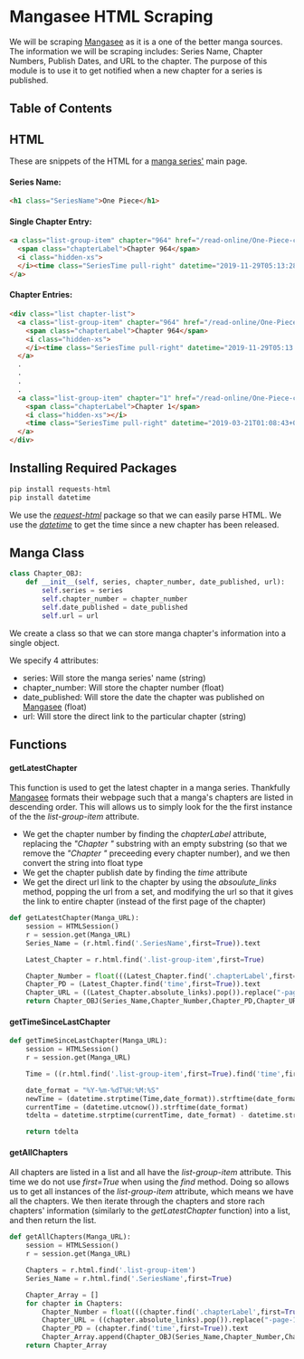 # Mangasee HTML Scraping
We will be scraping [Mangasee](https://mangaseeonline.us) as it is a one of the better manga sources. The information we will be scraping includes: Series Name, Chapter Numbers, Publish Dates, and URL to the chapter. The purpose of this module is to use it to get notified when a new chapter for a series is published.

## Table of Contents


## HTML
These are snippets of the HTML for a [manga series'](https://mangaseeonline.us/manga/One-Piece) main page.
#### Series Name:
```html
<h1 class="SeriesName">One Piece</h1>
```
#### Single Chapter Entry:
```html
<a class="list-group-item" chapter="964" href="/read-online/One-Piece-chapter-964-page-1.html" title="Read One Piece Chapter 964 For Free Online">
  <span class="chapterLabel">Chapter 964</span>
  <i class="hidden-xs">
  </i><time class="SeriesTime pull-right" datetime="2019-11-29T05:13:28+00:00" datestring="20191129">11/29/2019</time>
</a>
```
#### Chapter Entries:
```html
<div class="list chapter-list">
  <a class="list-group-item" chapter="964" href="/read-online/One-Piece-chapter-964-page-1.html" title="Read One Piece Chapter 964 For Free Online">
    <span class="chapterLabel">Chapter 964</span>
    <i class="hidden-xs">
    </i><time class="SeriesTime pull-right" datetime="2019-11-29T05:13:28+00:00" datestring="20191129">11/29/2019</time>
  </a>
  .
  .
  .
  .
  <a class="list-group-item" chapter="1" href="/read-online/One-Piece-chapter-1-page-1.html" title="Read One Piece Chapter 1 For Free Online">
    <span class="chapterLabel">Chapter 1</span>
    <i class="hidden-xs"></i>
    <time class="SeriesTime pull-right" datetime="2019-03-21T01:08:43+00:00" datestring="20190321">03/21/2019</time>
  </a>
</div>
```

## Installing Required Packages
```python
pip install requests-html
pip install datetime
```
We use the [*request-html*](https://requests-html.kennethreitz.org/) package so that we can easily parse HTML. We use the [*datetime*](https://docs.python.org/3/library/datetime.html) to get the time since a new chapter has been released.

## Manga Class
```python
class Chapter_OBJ:
    def __init__(self, series, chapter_number, date_published, url):
        self.series = series
        self.chapter_number = chapter_number
        self.date_published = date_published
        self.url = url
```
We create a class so that we can store manga chapter's information into a single object. 

We specify 4 attributes: 
- series: Will store the manga series' name (string)
- chapter_number: Will store the chapter number (float)
- date_published: Will store the date the chapter was published on [Mangasee](https://mangaseeonline.us) (float)
- url: Will store the direct link to the particular chapter (string)

## Functions
#### getLatestChapter
This function is used to get the latest chapter in a manga series. Thankfully [Mangasee](https://mangaseeonline.us) formats their webpage such that a manga's chapters are listed in descending order. This will allows us to simply look for the the first instance of the the *list-group-item* attribute. 
- We get the chapter number by finding the *chapterLabel* attribute, replacing the *"Chapter "* substring with an empty substring (so that we remove the *"Chapter "* preceeding every chapter number), and we then convert the string into float type
- We get the chapter publish date by finding the *time* attribute
- We get the direct url link to the chapter by using the *absoulute_links* method, popping the url from a set, and modifying the url so that it gives the link to entire chapter (instead of the first page of the chapter)
```python
def getLatestChapter(Manga_URL):
    session = HTMLSession()
    r = session.get(Manga_URL)
    Series_Name = (r.html.find('.SeriesName',first=True)).text

    Latest_Chapter = r.html.find('.list-group-item',first=True)

    Chapter_Number = float(((Latest_Chapter.find('.chapterLabel',first=True)).text).replace("Chapter ",""))
    Chapter_PD = (Latest_Chapter.find('time',first=True)).text
    Chapter_URL = ((Latest_Chapter.absolute_links).pop()).replace("-page-1","")
    return Chapter_OBJ(Series_Name,Chapter_Number,Chapter_PD,Chapter_URL)
```
#### getTimeSinceLastChapter
```python
def getTimeSinceLastChapter(Manga_URL):
    session = HTMLSession()
    r = session.get(Manga_URL)

    Time = ((r.html.find('.list-group-item',first=True).find('time',first=True).html).split('"')[3]).split("+")[0]

    date_format = "%Y-%m-%dT%H:%M:%S"
    newTime = (datetime.strptime(Time,date_format)).strftime(date_format)
    currentTime = (datetime.utcnow()).strftime(date_format)
    tdelta = datetime.strptime(currentTime, date_format) - datetime.strptime(newTime, date_format)

    return tdelta
```
#### getAllChapters
All chapters are listed in a list and all have the *list-group-item* attribute. This time we do not use *first=True* when using the *find* method. Doing so allows us to get all instances of the *list-group-item* attribute, which means we have all the chapters. We then iterate through the chapters and store rach chapters' information (similarly to the *getLatestChapter* function) into a list, and then return the list.
```python
def getAllChapters(Manga_URL):
    session = HTMLSession()
    r = session.get(Manga_URL)

    Chapters = r.html.find('.list-group-item')
    Series_Name = r.html.find('.SeriesName',first=True)

    Chapter_Array = []
    for chapter in Chapters:
        Chapter_Number = float(((chapter.find('.chapterLabel',first=True)).text).replace("Chapter ",""))
        Chapter_URL = ((chapter.absolute_links).pop()).replace("-page-1","")
        Chapter_PD = (chapter.find('time',first=True)).text
        Chapter_Array.append(Chapter_OBJ(Series_Name,Chapter_Number,Chapter_PD,Chapter_URL))
    return Chapter_Array
```
